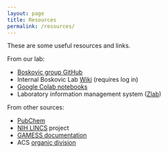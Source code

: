 ```yaml
---
layout: page
title: Resources
permalink: /resources/
---
```

These are some useful resources and links. 

From our lab:
* [Boskovic group GitHub](https://github.com/boskovicgroup/)
* Internal Boskovic Lab [Wiki](https://boskoviclab.ku.edu/wiki) (requires log in)
* [Google Colab notebooks](/colab_notebooks)
* Laboratory information management system ([Zlab](http://medchemprdimsap.cc.ku.edu))

From other sources:
* [PubChem](https://pubchem.ncbi.nlm.nih.gov/)
* [NIH LINCS](https://lincsproject.org/) project
* [GAMESS documentation](https://myweb.liu.edu/~nmatsuna/gamess/input/)
* ACS [organic division](https://www.organicdivision.org/)

